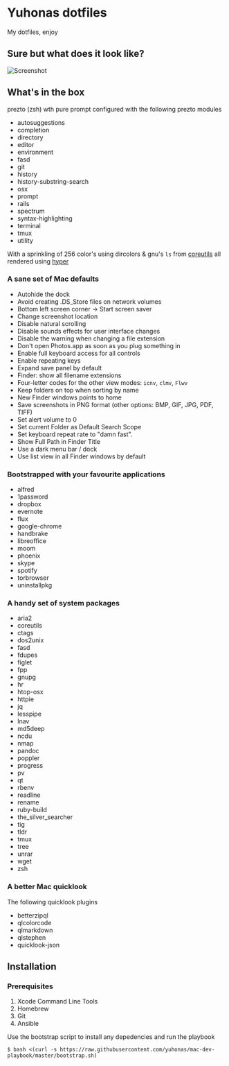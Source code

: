 # Yuhonas dotfiles 

My dotfiles, enjoy

## Sure but what does it look like?

![Screenshot](https://user-images.githubusercontent.com/4928/37396335-b605aaf2-27cc-11e8-9531-e0d24106c585.png)

## What's in the box

prezto (zsh) wth pure prompt configured with the following prezto modules

* autosuggestions
* completion
* directory
* editor
* environment
* fasd
* git
* history
* history-substring-search
* osx
* prompt
* rails
* spectrum
* syntax-highlighting
* terminal
* tmux
* utility

With a sprinkling of 256 color's using dircolors & gnu's `ls` from [coreutils](https://www.gnu.org/software/coreutils/coreutils.html) all rendered using [hyper](https://hyper.is/)

### A sane set of Mac defaults 

* Autohide the dock
* Avoid creating .DS_Store files on network volumes
* Bottom left screen corner → Start screen saver
* Change screenshot location
* Disable natural scrolling
* Disable sounds effects for user interface changes
* Disable the warning when changing a file extension
* Don't open Photos.app as soon as you plug something in
* Enable full keyboard access for all controls
* Enable repeating keys
* Expand save panel by default
* Finder: show all filename extensions
* Four-letter codes for the other view modes: `icnv`, `clmv`, `Flwv`
* Keep folders on top when sorting by name
* New Finder windows points to home
* Save screenshots in PNG format (other options: BMP, GIF, JPG, PDF, TIFF)
* Set alert volume to 0
* Set current Folder as Default Search Scope
* Set keyboard repeat rate to "damn fast".
* Show Full Path in Finder Title
* Use a dark menu bar / dock
* Use list view in all Finder windows by default

### Bootstrapped with your favourite applications

* alfred
* 1password
* dropbox
* evernote
* flux
* google-chrome
* handbrake
* libreoffice
* moom
* phoenix
* skype
* spotify
* torbrowser
* uninstallpkg

### A handy set of system packages

* aria2
* coreutils
* ctags
* dos2unix
* fasd
* fdupes
* figlet
* fpp
* gnupg
* hr
* htop-osx
* httpie
* jq
* lesspipe
* lnav
* md5deep
* ncdu
* nmap
* pandoc
* poppler
* progress
* pv
* qt
* rbenv
* readline
* rename
* ruby-build
* the_silver_searcher
* tig
* tldr
* tmux
* tree
* unrar
* wget
* zsh

### A better Mac quicklook 

The following quicklook plugins

* betterzipql
* qlcolorcode
* qlmarkdown
* qlstephen
* quicklook-json

## Installation

### Prerequisites

1. Xcode Command Line Tools
1. Homebrew
1. Git
1. Ansible

Use the bootstrap script to install any depedencies and run the playbook

```
$ bash <(curl -s https://raw.githubusercontent.com/yuhonas/mac-dev-playbook/master/bootstrap.sh)
````
